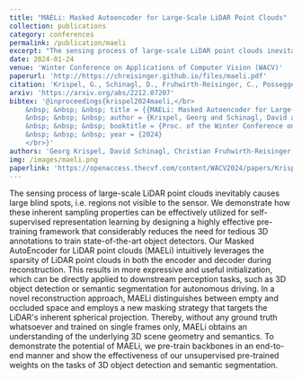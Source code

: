 ```yaml
---
title: "MAELi: Masked Autoencoder for Large-Scale LiDAR Point Clouds"
collection: publications
category: conferences
permalink: /publication/maeli
excerpt: "The sensing process of large-scale LiDAR point clouds inevitably causes large blind spots, i.e. regions not visible to the sensor. We demonstrate how these inherent sampling properties can be effectively utilized for self-supervised representation learning by designing a highly effective pre-training framework that considerably reduces the need for tedious 3D annotations to train state-of-the-art object detectors. Our Masked AutoEncoder for LiDAR point clouds (MAELi) intuitively leverages the sparsity of LiDAR point clouds in both the encoder and decoder during reconstruction. This results in more expressive and useful initialization, which can be directly applied to downstream perception tasks, such as 3D object detection or semantic segmentation for autonomous driving. In a novel reconstruction approach, MAELi distinguishes between empty and occluded space and employs a new masking strategy that targets the LiDAR's inherent spherical projection. Thereby, without any ground truth whatsoever and trained on single frames only, MAELi obtains an understanding of the underlying 3D scene geometry and semantics. To demonstrate the potential of MAELi, we pre-train backbones in an end-to-end manner and show the effectiveness of our unsupervised pre-trained weights on the tasks of 3D object detection and semantic segmentation."
date: 2024-01-24
venue: 'Winter Conference on Applications of Computer Vision (WACV)'
paperurl: 'http://https://chreisinger.github.io/files/maeli.pdf'
citation: 'Krispel, G., Schinagl, D., Fruhwirth-Reisinger, C., Possegger, H., & Bischof, H. (2024). MAELi: Masked Autoencoder for Large-Scale LiDAR Point Clouds. In Proc. of the Winter Conference on Applications of Computer Vision (WACV).'
arxiv: 'https://arxiv.org/abs/2212.07207'
bibtex: '@inproceedings{krispel2024maeli,</br>
    &nbsp; &nbsp; &nbsp; title = {{MAELi: Masked Autoencoder for Large-Scale LiDAR Point Clouds}},</br> 
    &nbsp; &nbsp; &nbsp; author = {Krispel, Georg and Schinagl, David and Fruhwirth-Reisinger, Christian and Possegger, Horst and Bischof, Horst},</br>
    &nbsp; &nbsp; &nbsp; booktitle = {Proc. of the Winter Conference on Applications of Computer Vision (WACV) },</br>
    &nbsp; &nbsp; &nbsp; year = {2024}
    </br>}'
authors: 'Georg Krispel, David Schinagl, Christian Fruhwirth-Reisinger, Horst Possegger, Horst Bischof'
img: /images/maeli.png
paperlink: 'https://openaccess.thecvf.com/content/WACV2024/papers/Krispel_MAELi_Masked_Autoencoder_for_Large-Scale_LiDAR_Point_Clouds_WACV_2024_paper.pdf'
---
```


The sensing process of large-scale LiDAR point clouds inevitably causes large blind spots, i.e. regions not visible to the sensor. We demonstrate how these inherent sampling properties can be effectively utilized for self-supervised representation learning by designing a highly effective pre-training framework that considerably reduces the need for tedious 3D annotations to train state-of-the-art object detectors. Our Masked AutoEncoder for LiDAR point clouds (MAELi) intuitively leverages the sparsity of LiDAR point clouds in both the encoder and decoder during reconstruction. This results in more expressive and useful initialization, which can be directly applied to downstream perception tasks, such as 3D object detection or semantic segmentation for autonomous driving. In a novel reconstruction approach, MAELi distinguishes between empty and occluded space and employs a new masking strategy that targets the LiDAR\'s inherent spherical projection. Thereby, without any ground truth whatsoever and trained on single frames only, MAELi obtains an understanding of the underlying 3D scene geometry and semantics. To demonstrate the potential of MAELi, we pre-train backbones in an end-to-end manner and show the effectiveness of our unsupervised pre-trained weights on the tasks of 3D object detection and semantic segmentation.